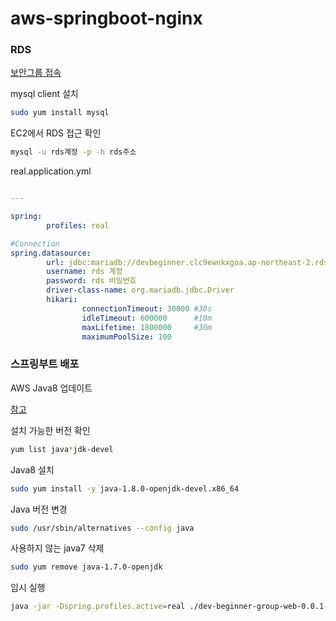 # aws-springboot-nginx

### RDS

[보안그룹 접속](https://ap-northeast-2.console.aws.amazon.com/ec2/v2/home?region=ap-northeast-2#SecurityGroups:sort=groupId) 

mysql client 설치

```bash
sudo yum install mysql
```

EC2에서 RDS 접근 확인

```bash
mysql -u rds계정 -p -h rds주소
```


real.application.yml

```yaml

---

spring:
        profiles: real

#Connection
spring.datasource:
        url: jdbc:mariadb://devbeginner.clc9ewnkxgoa.ap-northeast-2.rds.amazonaws.com:3306/devbeginner
        username: rds 계정
        password: rds 비밀번호
        driver-class-name: org.mariadb.jdbc.Driver
        hikari:
                connectionTimeout: 30000 #30s
                idleTimeout: 600000      #10m
                maxLifetime: 1800000     #30m
                maximumPoolSize: 100
```


### 스프링부트 배포

AWS Java8 업데이트

[참고](http://ithub.tistory.com/58)

설치 가능한 버전 확인

```bash
yum list java*jdk-devel
```

Java8 설치

```bash
sudo yum install -y java-1.8.0-openjdk-devel.x86_64
```

Java 버전 변경

```bash
sudo /usr/sbin/alternatives --config java
```

사용하지 않는 java7 삭제

```bash
sudo yum remove java-1.7.0-openjdk
```


임시 실행

```bash
java -jar -Dspring.profiles.active=real ./dev-beginner-group-web-0.0.1-SNAPSHOT.jar
```